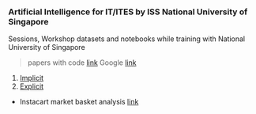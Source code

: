 ### Artificial Intelligence for IT/ITES by ISS National University of Singapore

Sessions, Workshop datasets and notebooks while training with National University of Singapore

> papers with code [link](https://paperswithcode.com/task/recommendation-systems)
> Google [link](https://cloud.google.com/solutions/machine-learning/recommendation-system-tensorflow-create-model)

1.  [Implicit](https://towardsdatascience.com/building-a-collaborative-filtering-recommender-system-with-clickstream-data-dffc86c8c65)
2.  [Explicit](https://towardsdatascience.com/building-and-testing-recommender-systems-with-surprise-step-by-step-d4ba702ef80b)

- Instacart market basket analysis [link](https://medium.com/kaggle-blog/instacart-market-basket-analysis-feda2700cded)

